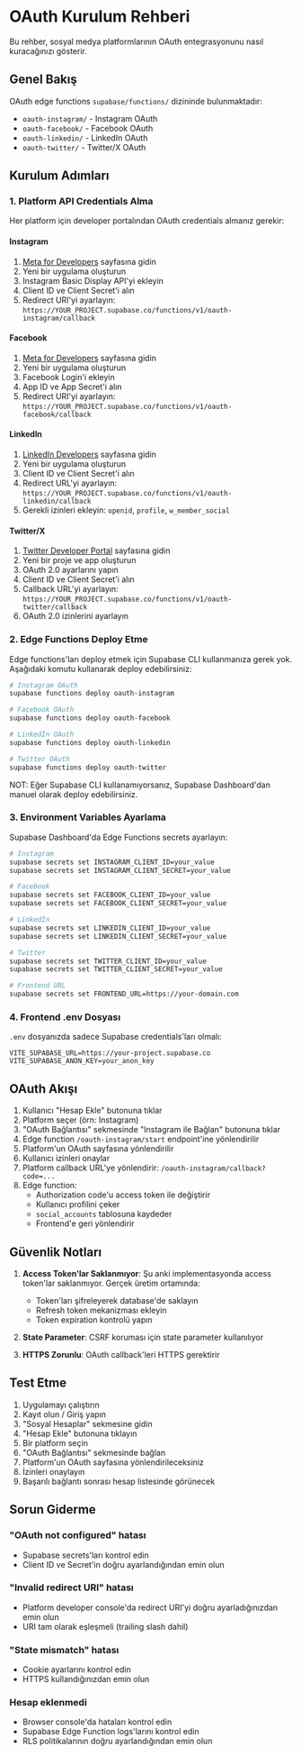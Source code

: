 # OAuth Kurulum Rehberi

Bu rehber, sosyal medya platformlarının OAuth entegrasyonunu nasıl kuracağınızı gösterir.

## Genel Bakış

OAuth edge functions `supabase/functions/` dizininde bulunmaktadır:
- `oauth-instagram/` - Instagram OAuth
- `oauth-facebook/` - Facebook OAuth
- `oauth-linkedin/` - LinkedIn OAuth
- `oauth-twitter/` - Twitter/X OAuth

## Kurulum Adımları

### 1. Platform API Credentials Alma

Her platform için developer portalından OAuth credentials almanız gerekir:

#### Instagram
1. [Meta for Developers](https://developers.facebook.com/) sayfasına gidin
2. Yeni bir uygulama oluşturun
3. Instagram Basic Display API'yi ekleyin
4. Client ID ve Client Secret'i alın
5. Redirect URI'yi ayarlayın: `https://YOUR_PROJECT.supabase.co/functions/v1/oauth-instagram/callback`

#### Facebook
1. [Meta for Developers](https://developers.facebook.com/) sayfasına gidin
2. Yeni bir uygulama oluşturun
3. Facebook Login'i ekleyin
4. App ID ve App Secret'i alın
5. Redirect URI'yi ayarlayın: `https://YOUR_PROJECT.supabase.co/functions/v1/oauth-facebook/callback`

#### LinkedIn
1. [LinkedIn Developers](https://www.linkedin.com/developers/) sayfasına gidin
2. Yeni bir uygulama oluşturun
3. Client ID ve Client Secret'i alın
4. Redirect URL'yi ayarlayın: `https://YOUR_PROJECT.supabase.co/functions/v1/oauth-linkedin/callback`
5. Gerekli izinleri ekleyin: `openid`, `profile`, `w_member_social`

#### Twitter/X
1. [Twitter Developer Portal](https://developer.twitter.com/) sayfasına gidin
2. Yeni bir proje ve app oluşturun
3. OAuth 2.0 ayarlarını yapın
4. Client ID ve Client Secret'i alın
5. Callback URL'yi ayarlayın: `https://YOUR_PROJECT.supabase.co/functions/v1/oauth-twitter/callback`
6. OAuth 2.0 izinlerini ayarlayın

### 2. Edge Functions Deploy Etme

Edge functions'ları deploy etmek için Supabase CLI kullanmanıza gerek yok.
Aşağıdaki komutu kullanarak deploy edebilirsiniz:

```bash
# Instagram OAuth
supabase functions deploy oauth-instagram

# Facebook OAuth
supabase functions deploy oauth-facebook

# LinkedIn OAuth
supabase functions deploy oauth-linkedin

# Twitter OAuth
supabase functions deploy oauth-twitter
```

NOT: Eğer Supabase CLI kullanamıyorsanız, Supabase Dashboard'dan manuel olarak deploy edebilirsiniz.

### 3. Environment Variables Ayarlama

Supabase Dashboard'da Edge Functions secrets ayarlayın:

```bash
# Instagram
supabase secrets set INSTAGRAM_CLIENT_ID=your_value
supabase secrets set INSTAGRAM_CLIENT_SECRET=your_value

# Facebook
supabase secrets set FACEBOOK_CLIENT_ID=your_value
supabase secrets set FACEBOOK_CLIENT_SECRET=your_value

# LinkedIn
supabase secrets set LINKEDIN_CLIENT_ID=your_value
supabase secrets set LINKEDIN_CLIENT_SECRET=your_value

# Twitter
supabase secrets set TWITTER_CLIENT_ID=your_value
supabase secrets set TWITTER_CLIENT_SECRET=your_value

# Frontend URL
supabase secrets set FRONTEND_URL=https://your-domain.com
```

### 4. Frontend .env Dosyası

`.env` dosyanızda sadece Supabase credentials'ları olmalı:

```env
VITE_SUPABASE_URL=https://your-project.supabase.co
VITE_SUPABASE_ANON_KEY=your_anon_key
```

## OAuth Akışı

1. Kullanıcı "Hesap Ekle" butonuna tıklar
2. Platform seçer (örn: Instagram)
3. "OAuth Bağlantısı" sekmesinde "Instagram ile Bağlan" butonuna tıklar
4. Edge function `/oauth-instagram/start` endpoint'ine yönlendirilir
5. Platform'un OAuth sayfasına yönlendirilir
6. Kullanıcı izinleri onaylar
7. Platform callback URL'ye yönlendirir: `/oauth-instagram/callback?code=...`
8. Edge function:
   - Authorization code'u access token ile değiştirir
   - Kullanıcı profilini çeker
   - `social_accounts` tablosuna kaydeder
   - Frontend'e geri yönlendirir

## Güvenlik Notları

1. **Access Token'lar Saklanmıyor**: Şu anki implementasyonda access token'lar saklanmıyor. Gerçek üretim ortamında:
   - Token'ları şifreleyerek database'de saklayın
   - Refresh token mekanizması ekleyin
   - Token expiration kontrolü yapın

2. **State Parameter**: CSRF koruması için state parameter kullanılıyor

3. **HTTPS Zorunlu**: OAuth callback'leri HTTPS gerektirir

## Test Etme

1. Uygulamayı çalıştırın
2. Kayıt olun / Giriş yapın
3. "Sosyal Hesaplar" sekmesine gidin
4. "Hesap Ekle" butonuna tıklayın
5. Bir platform seçin
6. "OAuth Bağlantısı" sekmesinde bağlan
7. Platform'un OAuth sayfasına yönlendirileceksiniz
8. İzinleri onaylayın
9. Başarılı bağlantı sonrası hesap listesinde görünecek

## Sorun Giderme

### "OAuth not configured" hatası
- Supabase secrets'ları kontrol edin
- Client ID ve Secret'in doğru ayarlandığından emin olun

### "Invalid redirect URI" hatası
- Platform developer console'da redirect URI'yi doğru ayarladığınızdan emin olun
- URI tam olarak eşleşmeli (trailing slash dahil)

### "State mismatch" hatası
- Cookie ayarlarını kontrol edin
- HTTPS kullandığınızdan emin olun

### Hesap eklenmedi
- Browser console'da hataları kontrol edin
- Supabase Edge Function logs'larını kontrol edin
- RLS politikalarının doğru ayarlandığından emin olun
